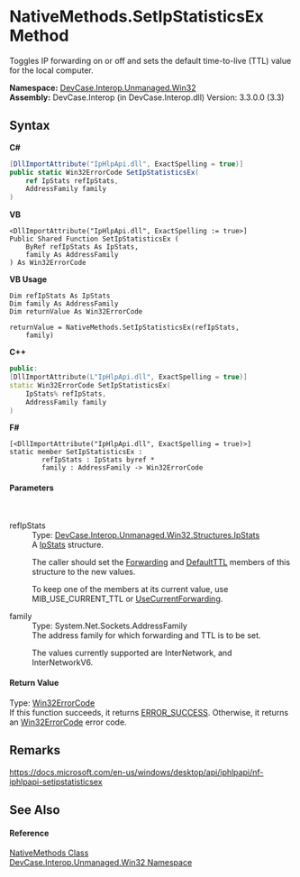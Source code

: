 # NativeMethods.SetIpStatisticsEx Method 
 

Toggles IP forwarding on or off and sets the default time-to-live (TTL) value for the local computer.

**Namespace:**&nbsp;<a href="N_DevCase_Interop_Unmanaged_Win32">DevCase.Interop.Unmanaged.Win32</a><br />**Assembly:**&nbsp;DevCase.Interop (in DevCase.Interop.dll) Version: 3.3.0.0 (3.3)

## Syntax

**C#**<br />
``` C#
[DllImportAttribute("IpHlpApi.dll", ExactSpelling = true)]
public static Win32ErrorCode SetIpStatisticsEx(
	ref IpStats refIpStats,
	AddressFamily family
)
```

**VB**<br />
``` VB
<DllImportAttribute("IpHlpApi.dll", ExactSpelling := true>]
Public Shared Function SetIpStatisticsEx ( 
	ByRef refIpStats As IpStats,
	family As AddressFamily
) As Win32ErrorCode
```

**VB Usage**<br />
``` VB Usage
Dim refIpStats As IpStats
Dim family As AddressFamily
Dim returnValue As Win32ErrorCode

returnValue = NativeMethods.SetIpStatisticsEx(refIpStats, 
	family)
```

**C++**<br />
``` C++
public:
[DllImportAttribute(L"IpHlpApi.dll", ExactSpelling = true)]
static Win32ErrorCode SetIpStatisticsEx(
	IpStats% refIpStats, 
	AddressFamily family
)
```

**F#**<br />
``` F#
[<DllImportAttribute("IpHlpApi.dll", ExactSpelling = true)>]
static member SetIpStatisticsEx : 
        refIpStats : IpStats byref * 
        family : AddressFamily -> Win32ErrorCode 

```


#### Parameters
&nbsp;<dl><dt>refIpStats</dt><dd>Type: <a href="T_DevCase_Interop_Unmanaged_Win32_Structures_IpStats">DevCase.Interop.Unmanaged.Win32.Structures.IpStats</a><br />A <a href="T_DevCase_Interop_Unmanaged_Win32_Structures_IpStats">IpStats</a> structure. 

 The caller should set the <a href="F_DevCase_Interop_Unmanaged_Win32_Structures_IpStats_Forwarding">Forwarding</a> and <a href="F_DevCase_Interop_Unmanaged_Win32_Structures_IpStats_DefaultTTL">DefaultTTL</a> members of this structure to the new values. 

 To keep one of the members at its current value, use MIB_USE_CURRENT_TTL or <a href="T_DevCase_Interop_Unmanaged_Win32_Enums_IpStatsForwarding">UseCurrentForwarding</a>.</dd><dt>family</dt><dd>Type: System.Net.Sockets.AddressFamily<br />The address family for which forwarding and TTL is to be set. 

 The values currently supported are InterNetwork, and InterNetworkV6.</dd></dl>

#### Return Value
Type: <a href="T_DevCase_Interop_Unmanaged_Win32_Enums_Win32ErrorCode">Win32ErrorCode</a><br />If this function succeeds, it returns <a href="T_DevCase_Interop_Unmanaged_Win32_Enums_Win32ErrorCode">ERROR_SUCCESS</a>. Otherwise, it returns an <a href="T_DevCase_Interop_Unmanaged_Win32_Enums_Win32ErrorCode">Win32ErrorCode</a> error code.

## Remarks
<a href="https://docs.microsoft.com/en-us/windows/desktop/api/iphlpapi/nf-iphlpapi-setipstatisticsex" target="_blank">https://docs.microsoft.com/en-us/windows/desktop/api/iphlpapi/nf-iphlpapi-setipstatisticsex</a>

## See Also


#### Reference
<a href="T_DevCase_Interop_Unmanaged_Win32_NativeMethods">NativeMethods Class</a><br /><a href="N_DevCase_Interop_Unmanaged_Win32">DevCase.Interop.Unmanaged.Win32 Namespace</a><br />